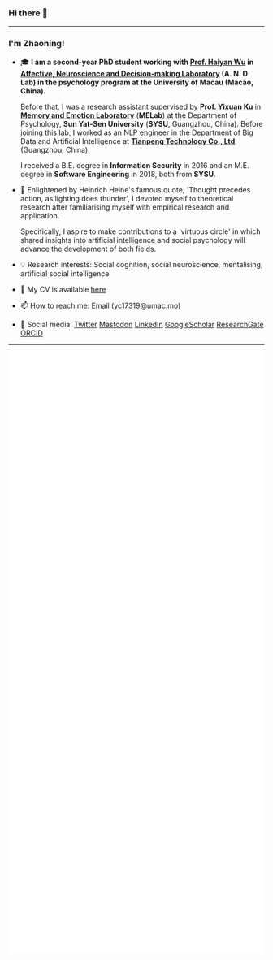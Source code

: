 ### Hi there 👋

<!--
**Das-Boot/Das-Boot** is a ✨ _special_ ✨ repository because its `README.md` (this file) appears on your GitHub profile.
-->
---
### I'm Zhaoning!

- 🎓 **I am a second-year PhD student working with [Prof. Haiyan Wu](https://haiyanwu.wixsite.com/haiyanwu) in [**Affective, Neuroscience and Decision-making Laboratory**](https://andlab-um.com) (**A. N. D Lab**) in the psychology program at the University of Macau (Macao, China).**

  Before that, I was a research assistant supervised by [**Prof. Yixuan Ku**](https://psy.sysu.edu.cn/teacher/851) in [**Memory and Emotion Laboratory**](https://sysumelab.com) (**MELab**) at the Department of Psychology, **Sun Yat-Sen University** (**SYSU**, Guangzhou, China). Before joining this lab, I worked as an NLP engineer in the Department of Big Data and Artificial Intelligence at [**Tianpeng Technology Co., Ltd**](https://www.tp-data.com) (Guangzhou, China). 
  
  I received a B.E. degree in **Information Security** in 2016 and an M.E. degree in **Software Engineering** in 2018, both from **SYSU**.

- :high_brightness: Enlightened by Heinrich Heine's famous quote, 'Thought precedes action, as lighting does thunder', I devoted myself to theoretical research after familiarising myself with empirical research and application. 
  
  Specifically, I aspire to make contributions to a 'virtuous circle' in which shared insights into artificial intelligence and social psychology will advance the development of both fields. 
  
- :bulb: Research interests: Social cognition, social neuroscience, mentalising, artificial social intelligence
- 🌱 My CV is available [here](https://nbviewer.org/github/Das-Boot/Das-Boot/blob/main/resources/CV-Zhaoning%20Li_20230630.pdf)
- 📫 How to reach me: Email (yc17319@umac.mo)
- :key: Social media: [Twitter](https://twitter.com/lizhn7) [Mastodon](https://sciences.social/@lizhn7) [LinkedIn](https://www.linkedin.com/in/lizhn7) [GoogleScholar](https://scholar.google.com/citations?user=Vr94lCUAAAAJ&hl=zh-CN) [ResearchGate](https://www.researchgate.net/profile/Zhaoning_Li2) [ORCID](https://orcid.org/0000-0002-7578-3076)
---
![](https://raw.githubusercontent.com/Das-Boot/github-stats/master/generated/overview.svg#gh-dark-mode-only)
![](https://raw.githubusercontent.com/Das-Boot/github-stats/master/generated/overview.svg#gh-light-mode-only)
![](https://raw.githubusercontent.com/Das-Boot/github-stats/master/generated/languages.svg#gh-dark-mode-only)
![](https://raw.githubusercontent.com/Das-Boot/github-stats/master/generated/languages.svg#gh-light-mode-only)
